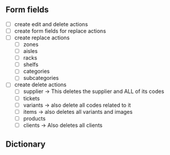## Form fields
- [ ] create edit and delete actions
- [ ] create form fields for replace actions
- [ ] create replace actions
    - [ ] zones
    - [ ] aisles
    - [ ] racks
    - [ ] shelfs
    - [ ] categories
    - [ ] subcategories

- [ ] create delete actions
    - [ ] supplier -> This deletes the supplier and ALL of its codes
    - [ ] tickets
    - [ ] variants -> also delete all codes related to it
    - [ ] items -> also deletes all variants and images
    - [ ] products
    - [ ] clients -> Also deletes all clients

## Dictionary
